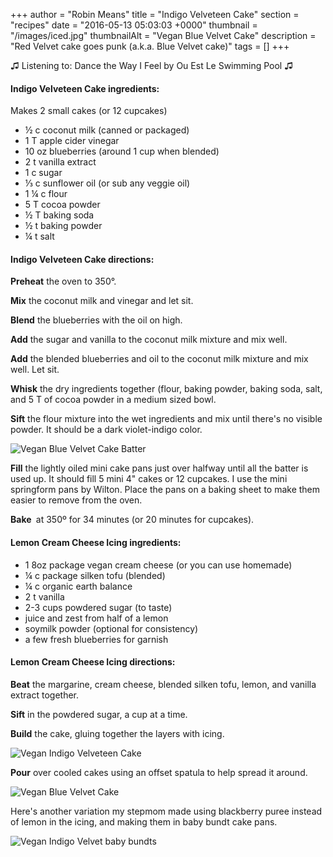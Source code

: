 +++
author = "Robin Means"
title = "Indigo Velveteen Cake"
section = "recipes"
date = "2016-05-13 05:03:03 +0000"
thumbnail = "/images/iced.jpg"
thumbnailAlt = "Vegan Blue Velvet Cake"
description = "Red Velvet cake goes punk (a.k.a. Blue Velvet cake)"
tags = []
+++

♫&nbsp;Listening to: Dance the Way I Feel by Ou Est Le Swimming Pool ♫



#### Indigo Velveteen Cake ingredients:

Makes 2 small cakes (or 12 cupcakes)

- ½ c coconut milk (canned or packaged)
- 1 T apple cider vinegar
- 10 oz blueberries (around 1 cup when blended)
- 2 t vanilla extract
- 1 c sugar
- ⅓ c sunflower oil (or sub any veggie oil)
- 1 ¼ c flour
- 5 T cocoa powder
- ½ T baking soda
- ½ t baking powder
- ¼ t salt



#### Indigo Velveteen Cake directions:

**Preheat** the oven to 350°.

**Mix** the coconut milk and vinegar and let sit.

**Blend** the blueberries with the oil on high.

**Add** the sugar and vanilla to the coconut milk mixture and mix well.

**Add** the blended blueberries and oil to the coconut milk mixture and mix well. Let sit.

**Whisk** the dry ingredients together (flour, baking powder, baking soda, salt, and 5 T of cocoa powder in a medium sized bowl.

**Sift** the flour mixture into the wet ingredients and mix until there's no visible powder. It should be a dark violet-indigo color.

![Vegan Blue Velvet Cake Batter](/images/batter.jpg)

**Fill** the lightly oiled mini cake pans just over halfway until all the batter is used up. It should fill 5 mini 4" cakes or 12 cupcakes. I use the mini springform pans by Wilton. Place the pans on a baking sheet to make them easier to remove from the oven.

**Bake&nbsp;** at 350º for 34 minutes (or 20 minutes for cupcakes).



#### Lemon Cream Cheese Icing ingredients:

- 1 8oz package vegan cream cheese (or you can use homemade)
- ¼ c&nbsp;package silken tofu (blended)
- ¼ c organic earth balance
- 2 t vanilla
- 2-3 cups powdered sugar (to taste)
- juice and zest from half of a lemon
- soymilk powder (optional for consistency)
- a few fresh blueberries for garnish



#### Lemon Cream Cheese Icing directions:

**Beat** the margarine, cream cheese, blended silken tofu, lemon, and vanilla extract together.

**Sift** in the powdered sugar, a cup at a time.

**Build** the cake, gluing together the layers with icing.

![Vegan Indigo Velveteen Cake](/images/stacking-cake.jpg)

**Pour** over cooled cakes using an offset spatula to help spread it around.

![Vegan Blue Velvet Cake](/images/iced.jpg)

Here's another variation my stepmom made using blackberry puree instead of lemon in the icing, and making them in baby bundt cake pans.

![Vegan Indigo Velvet baby bundts](/images/bundt-cake.jpg)

